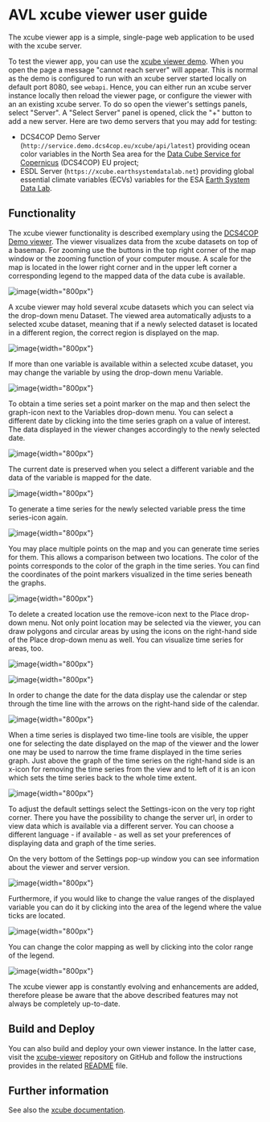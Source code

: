 # AVL xcube viewer user guide

The xcube viewer app is a simple, single-page web application to be used with the xcube server.

To test the viewer app, you can use the [xcube viewer
demo](https://xcube-viewer.s3.eu-central-1.amazonaws.com/index.html).
When you open the page a message "cannot reach server" will appear. This
is normal as the demo is configured to run with an xcube server started
locally on default port 8080, see `webapi`. Hence, you can either run an
xcube server instance locally then reload the viewer page, or configure
the viewer with an an existing xcube server. To do so open the viewer's
settings panels, select "Server". A "Select Server" panel is opened,
click the "+" button to add a new server. Here are two demo servers that
you may add for testing:

-   DCS4COP Demo Server
    (`http://service.demo.dcs4cop.eu/xcube/api/latest`) providing ocean
    color variables in the North Sea area for the [Data Cube Service for
    Copernicus](https://dcs4cop.eu/) (DCS4COP) EU project;
-   ESDL Server (`https://xcube.earthsystemdatalab.net`) providing
    global essential climate variables (ECVs) variables for the ESA
    [Earth System Data Lab](https://www.earthsystemdatalab.net/).

## Functionality

The xcube viewer functionality is described exemplary using the [DCS4COP
Demo viewer](http://viewer.demo.dcs4cop.eu). The viewer visualizes data
from the xcube datasets on top of a basemap. For zooming use the buttons
in the top right corner of the map window or the zooming function of
your computer mouse. A scale for the map is located in the lower right
corner and in the upper left corner a corresponding legend to the mapped
data of the data cube is available.

![image](../../img/viewer_overview.png){width="800px"}

A xcube viewer may hold several xcube datasets which you can select via
the drop-down menu <span class="title-ref">Dataset</span>. The viewed
area automatically adjusts to a selected xcube dataset, meaning that if
a newly selected dataset is located in a different region, the correct
region is displayed on the map.

![image](../../img/viewer_datasets.png){width="800px"}

If more than one variable is available within a selected xcube dataset,
you may change the variable by using the drop-down menu <span
class="title-ref">Variable</span>.

![image](../../img/viewer_variables.png){width="800px"}

To obtain a time series set a point marker on the map and then select
the <span class="title-ref">graph</span>-icon next to the <span
class="title-ref">Variables</span> drop-down menu. You can select a
different date by clicking into the time series graph on a value of
interest. The data displayed in the viewer changes accordingly to the
newly selected date.

![image](../../img/viewer_timeseries.png){width="800px"}

The current date is preserved when you select a different variable and
the data of the variable is mapped for the date.

![image](../../img/viewer_change_variable.png){width="800px"}

To generate a time series for the newly selected variable press the
<span class="title-ref">time series</span>-icon again.

![image](../../img/viewer_timeseries_second_variable.png){width="800px"}

You may place multiple points on the map and you can generate time
series for them. This allows a comparison between two locations. The
color of the points corresponds to the color of the graph in the time
series. You can find the coordinates of the point markers visualized in
the time series beneath the graphs.

![image](../../img/viewer_timeseries_second_location.png){width="800px"}

To delete a created location use the <span
class="title-ref">remove</span>-icon next to the <span
class="title-ref">Place</span> drop-down menu. Not only point location
may be selected via the viewer, you can draw polygons and circular areas
by using the icons on the right-hand side of the <span
class="title-ref">Place</span> drop-down menu as well. You can visualize
time series for areas, too.

![image](../../img/viewer_polygon.png){width="800px"}

![image](../../img/viewer_circle.png){width="800px"}

In order to change the date for the data display use the calendar or
step through the time line with the arrows on the right-hand side of the
calendar.

![image](../../img/viewer_calendar.png){width="800px"}

When a time series is displayed two time-line tools are visible, the
upper one for selecting the date displayed on the map of the viewer and
the lower one may be used to narrow the time frame displayed in the time
series graph. Just above the graph of the time series on the right-hand
side is an <span class="title-ref">x</span>-icon for removing the time
series from the view and to left of it is an icon which sets the time
series back to the whole time extent.

![image](../../img/viewer_timeline.png){width="800px"}

To adjust the default settings select the <span
class="title-ref">Settings</span>-icon on the very top right corner.
There you have the possibility to change the server url, in order to
view data which is available via a different server. You can choose a
different language - if available - as well as set your preferences of
displaying data and graph of the time series.

On the very bottom of the <span class="title-ref">Settings</span> pop-up
window you can see information about the viewer and server version.

![image](../../img/viewer_settings.png){width="800px"}

Furthermore, if you would like to change the value ranges of the
displayed variable you can do it by clicking into the area of the legend
where the value ticks are located.

![image](../../img/viewer_value_ranges.png){width="800px"}

You can change the color mapping as well by clicking into the color
range of the legend.

![image](../../img/viewer_colormap.png){width="800px"}

The xcube viewer app is constantly evolving and enhancements are added,
therefore please be aware that the above described features may not
always be completely up-to-date.

## Build and Deploy

You can also build and deploy your own viewer instance. In the latter
case, visit the [xcube-viewer](https://github.com/dcs4cop/xcube-viewer)
repository on GitHub and follow the instructions provides in the related
[README](https://github.com/dcs4cop/xcube-viewer/blob/master/README.md)
file.

## Further information

See also the
[xcube documentation](https://xcube.readthedocs.io/en/latest/viewer.html).
